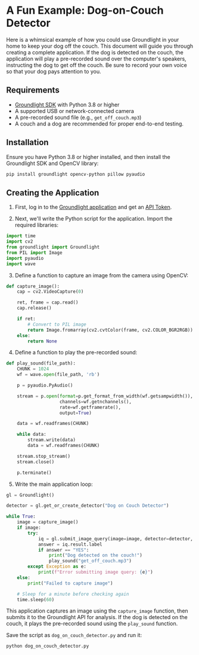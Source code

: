 # A Fun Example: Dog-on-Couch Detector

Here is a whimsical example of how you could use Groundlight in your home to keep your dog off the couch.  This document will guide you through creating a complete application. If the dog is detected on the couch, the application will play a pre-recorded sound over the computer's speakers, instructing the dog to get off the couch.  Be sure to record your own voice so that your dog pays attention to you.

## Requirements

- [Groundlight SDK](/docs/installation/) with Python 3.8 or higher
- A supported USB or network-connected camera
- A pre-recorded sound file (e.g., `get_off_couch.mp3`)
- A couch and a dog are recommended for proper end-to-end testing.

## Installation

Ensure you have Python 3.8 or higher installed, and then install the Groundlight SDK and OpenCV library:

```bash
pip install groundlight opencv-python pillow pyaudio
```

## Creating the Application

1. First, log in to the [Groundlight application](https://app.groundlight.ai) and get an [API Token](api-tokens).

2. Next, we'll write the Python script for the application. Import the required libraries:

```python notest
import time
import cv2
from groundlight import Groundlight
from PIL import Image
import pyaudio
import wave
```

3. Define a function to capture an image from the camera using OpenCV:

```python
def capture_image():
    cap = cv2.VideoCapture(0)

    ret, frame = cap.read()
    cap.release()

    if ret:
        # Convert to PIL image
        return Image.fromarray(cv2.cvtColor(frame, cv2.COLOR_BGR2RGB))
    else:
        return None
```

4. Define a function to play the pre-recorded sound:

```python
def play_sound(file_path):
    CHUNK = 1024
    wf = wave.open(file_path, 'rb')

    p = pyaudio.PyAudio()

    stream = p.open(format=p.get_format_from_width(wf.getsampwidth()),
                    channels=wf.getnchannels(),
                    rate=wf.getframerate(),
                    output=True)

    data = wf.readframes(CHUNK)

    while data:
        stream.write(data)
        data = wf.readframes(CHUNK)

    stream.stop_stream()
    stream.close()

    p.terminate()
```

5. Write the main application loop:

```python notest
gl = Groundlight()

detector = gl.get_or_create_detector("Dog on Couch Detector")

while True:
    image = capture_image()
    if image:
        try:
            iq = gl.submit_image_query(image=image, detector=detector, wait=60)
            answer = iq.result.label
            if answer == "YES":
                print("Dog detected on the couch!")
                play_sound("get_off_couch.mp3")
        except Exception as e:
            print(f"Error submitting image query: {e}")
    else:
        print("Failed to capture image")

    # Sleep for a minute before checking again
    time.sleep(60)
```

This application captures an image using the `capture_image` function, then submits it to the Groundlight API for analysis. If the dog is detected on the couch, it plays the pre-recorded sound using the `play_sound` function.

Save the script as `dog_on_couch_detector.py` and run it:

```bash
python dog_on_couch_detector.py
```

